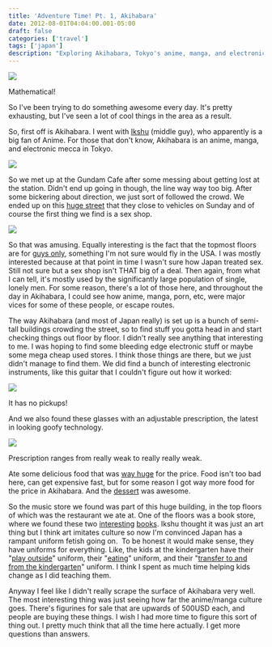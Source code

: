 ```yaml
---
title: 'Adventure Time! Pt. 1, Akihabara'
date: 2012-08-01T04:04:00.001-05:00
draft: false
categories: ['travel']
tags: ['japan']
description: "Exploring Akihabara, Tokyo's anime, manga, and electronics district, with observations on Japanese culture and interesting finds."
---
```


[![](http://3.bp.blogspot.com/-inBRsPdNMd8/UBjZFyz9X6I/AAAAAAAAAXk/60cor9n4izA/s400/IMG_1823.JPG)](http://3.bp.blogspot.com/-inBRsPdNMd8/UBjZFyz9X6I/AAAAAAAAAXk/60cor9n4izA/s1600/IMG_1823.JPG)

Mathematical!



So I've been trying to do something awesome every day. It's pretty exhausting, but I've seen a lot of cool things in the area as a result.

So, first off is Akihabara. I went with [Ikshu](http://www.flickr.com/photos/ablate/7628647260/) (middle guy), who apparently is a big fan of Anime. For those that don't know, Akihabara is an anime, manga, and electronic mecca in Tokyo.



[![](http://4.bp.blogspot.com/-s2eO8_PlqoM/UBjbyW2f8HI/AAAAAAAAAX8/vNPFLOYbm-w/s400/IMG_1814.JPG)](http://4.bp.blogspot.com/-s2eO8_PlqoM/UBjbyW2f8HI/AAAAAAAAAX8/vNPFLOYbm-w/s1600/IMG_1814.JPG)


So we met up at the Gundam Cafe after some messing about getting lost at the station. Didn't end up going in though, the line way way too big. After some bickering about direction, we just sort of followed the crowd. We ended up on this [huge street](http://www.flickr.com/photos/ablate/7628620554/) that they close to vehicles on Sunday and of course the first thing we find is a sex shop.


[![](http://4.bp.blogspot.com/-i23njburS_0/UBjjec8tUSI/AAAAAAAAAYU/LQWLX2aQ7-g/s400/IMG_1795.JPG)](http://4.bp.blogspot.com/-i23njburS_0/UBjjec8tUSI/AAAAAAAAAYU/LQWLX2aQ7-g/s1600/IMG_1795.JPG)


So that was amusing. Equally interesting is the fact that the topmost floors are for [guys only](http://www.flickr.com/photos/ablate/7628618730/), something I'm not sure would fly in the USA. I was mostly interested because at that point in time I wasn't sure how Japan treated sex. Still not sure but a sex shop isn't THAT big of a deal. Then again, from what I can tell, it's mostly used by the significantly large population of single, lonely men. For some reason, there's a lot of those here, and throughout the day in Akihabara, I could see how anime, manga, porn, etc, were major vices for some of these people, or escape routes.

The way Akihabara (and most of Japan really) is set up is a bunch of semi-tall buildings crowding the street, so to find stuff you gotta head in and start checking things out floor by floor. I didn't really see anything that interesting to me. I was hoping to find some bleeding edge electronic stuff or maybe some mega cheap used stores. I think those things are there, but we just didn't manage to find them. We did find a bunch of interesting electronic instruments, like this guitar that I couldn't figure out how it worked:


[![](http://4.bp.blogspot.com/-Z7iIoZX7d3c/UBjnmJzG-eI/AAAAAAAAAYs/z5IYqGdZ340/s400/IMG_1811.JPG)](http://4.bp.blogspot.com/-Z7iIoZX7d3c/UBjnmJzG-eI/AAAAAAAAAYs/z5IYqGdZ340/s1600/IMG_1811.JPG)

It has no pickups!

And we also found these glasses with an adjustable prescription, the latest in looking goofy technology.


[![](http://2.bp.blogspot.com/-KOSvGgXA2jc/UBjoGJu2TZI/AAAAAAAAAY0/1JuCCxQgq2E/s400/IMG_1813.JPG)](http://2.bp.blogspot.com/-KOSvGgXA2jc/UBjoGJu2TZI/AAAAAAAAAY0/1JuCCxQgq2E/s1600/IMG_1813.JPG)

Prescription ranges from really weak to really really weak.

Ate some delicious food that was [way huge](http://www.flickr.com/photos/ablate/7628611950/) for the price. Food isn't too bad here, can get expensive fast, but for some reason I got way more food for the price in Akihabara. And the [dessert](http://www.flickr.com/photos/ablate/7628611326/) was awesome.

So the music store we found was part of this huge building, in the top floors of which was the restaurant we ate at. One of the floors was a book store, where we found these two [interesting](http://www.flickr.com/photos/ablate/7628610040/) [books](http://farm9.staticflickr.com/8431/7628610766_14f14ff974_s.jpg). Ikshu thought it was just an art thing but I think art imitates culture so now I'm convinced Japan has a rampant uniform fetish going on.  To be honest it would make sense, they have uniforms for everything. Like, the kids at the kindergarten have their "[play outside](http://farm9.staticflickr.com/8012/7628779700_9b0f93c21d_t.jpg)" uniform, their "[eating](http://www.flickr.com/photos/ablate/7676883738/)" uniform, and their "[transfer to and from the kindergarten](http://www.flickr.com/photos/ablate/7628777786/)" uniform. I think I spent as much time helping kids change as I did teaching them.

Anyway I feel like I didn't really scrape the surface of Akihabara very well. The most interesting thing was just seeing how far the anime/manga culture goes. There's figurines for sale that are upwards of 500USD each, and people are buying these things. I wish I had more time to figure this sort of thing out. I pretty much think that all the time here actually. I get more questions than answers.
